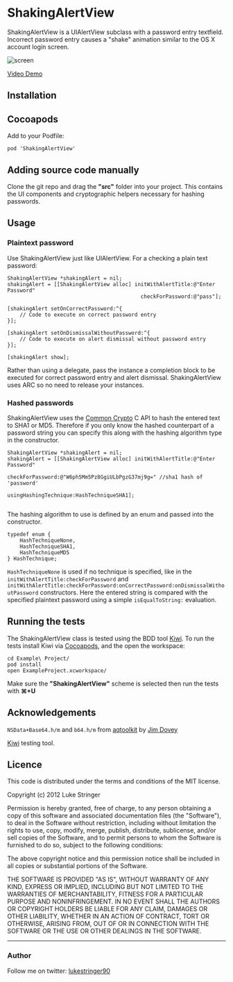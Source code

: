 ShakingAlertView
===================

ShakingAlertView is a UIAlertView subclass with a password entry textfield. Incorrect password entry causes a "shake" animation similar to the OS X account login screen.

![screen](https://github.com/stringer630/ShakingAlertView/blob/master/screens/screen0.png?raw=true)

[Video Demo](https://github.com/stringer630/ShakingAlertView/blob/master/screens/video_demo.mov?raw=true)

## Installation
## Cocoapods
Add to your Podfile: 

```
pod 'ShakingAlertView'
```

## Adding source code manually
Clone the git repo and drag the **"src"** folder into your project. This contains the UI components and cryptographic helpers necessary for hashing passwords.

## Usage
### Plaintext password

Use ShakingAlertView just like UIAlertView. For a checking a plain text password:

```
ShakingAlertView *shakingAlert = nil;
shakingAlert = [[ShakingAlertView alloc] initWithAlertTitle:@"Enter Password"
                                           checkForPassword:@"pass"];

[shakingAlert setOnCorrectPassword:^{
    // Code to execute on correct password entry
}];

[shakingAlert setOnDismissalWithoutPassword:^{
    // Code to execute on alert dismissal without password entry
}];

[shakingAlert show];
```

Rather than using a delegate, pass the instance a completion block to be executed for correct password entry and alert dismissal. ShakingAlertView uses ARC so no need to release your instances.

### Hashed passwords

ShakingAlertView uses the [Common Crypto](https://developer.apple.com/library/mac/documentation/security/Conceptual/cryptoservices/GeneralPurposeCrypto/GeneralPurposeCrypto.html#//apple_ref/doc/uid/TP40011172-CH9-SW4) C API to hash the entered text to SHA1 or MD5. Therefore if you only know the hashed counterpart of a password string you can specify this along with the hashing algorithm type in the constructor. 

```
ShakingAlertView *shakingAlert = nil;
shakingAlert = [[ShakingAlertView alloc] initWithAlertTitle:@"Enter Password"
                                           checkForPassword:@"W6ph5Mm5Pz8GgiULbPgzG37mj9g=" //sha1 hash of 'password'
                                      usingHashingTechnique:HashTechniqueSHA1];
                                      
```

The hashing algorithm to use is defined by an enum and passed into the constructor.
```
typedef enum {
	HashTechniqueNone,
    HashTechniqueSHA1,
    HashTechniqueMD5
} HashTechnique;
```

`HashTechniqueNone` is used if no technique is specified, like in the `initWithAlertTitle:checkForPassword` and `initWithAlertTitle:checkForPassword:onCorrectPassword:onDismissalWithoutPassword` constructors. Here the entered string is compared with the specified plaintext password using a simple `isEqualToString:`  evaluation.

## Running the tests
The ShakingAlertView class is tested using the BDD tool [Kiwi](https://github.com/allending/Kiwi). To run the tests install Kiwi via [Cocoapods](http://cocoapods.org), and the open the workspace: 

```
cd Example\ Project/
pod install
open ExampleProject.xcworkspace/
````

Make sure the **"ShakingAlertView"** scheme is selected then run the tests with **⌘+U**

## Acknowledgements
`NSData+Base64.h/m` and `b64.h/m` from [aqtoolkit](https://github.com/AlanQuatermain/aqtoolkit) by [Jim Dovey](https://github.com/AlanQuatermain)

[Kiwi](https://github.com/allending/Kiwi) testing tool.

## Licence
This code is distributed under the terms and conditions of the MIT license.

Copyright (c) 2012 Luke Stringer

Permission is hereby granted, free of charge, to any person obtaining a copy of this software and associated documentation files (the "Software"), to deal in the Software without restriction, including without limitation the rights to use, copy, modify, merge, publish, distribute, sublicense, and/or sell copies of the Software, and to permit persons to whom the Software is furnished to do so, subject to the following conditions:

The above copyright notice and this permission notice shall be included in all copies or substantial portions of the Software.

THE SOFTWARE IS PROVIDED "AS IS", WITHOUT WARRANTY OF ANY KIND, EXPRESS OR IMPLIED, INCLUDING BUT NOT LIMITED TO THE WARRANTIES OF MERCHANTABILITY, FITNESS FOR A PARTICULAR PURPOSE AND NONINFRINGEMENT. IN NO EVENT SHALL THE AUTHORS OR COPYRIGHT HOLDERS BE LIABLE FOR ANY CLAIM, DAMAGES OR OTHER LIABILITY, WHETHER IN AN ACTION OF CONTRACT, TORT OR OTHERWISE, ARISING FROM, OUT OF OR IN CONNECTION WITH THE SOFTWARE OR THE USE OR OTHER DEALINGS IN THE SOFTWARE.

---

### Author

Follow me on twitter: [lukestringer90](http://twitter.com/lukestringer90)
